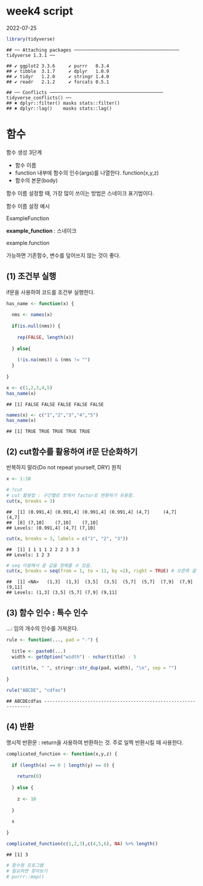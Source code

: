 week4 script
================
2022-07-25

``` r
library(tidyverse)
```

    ## ── Attaching packages ─────────────────────────────────────── tidyverse 1.3.1 ──

    ## ✔ ggplot2 3.3.6     ✔ purrr   0.3.4
    ## ✔ tibble  3.1.7     ✔ dplyr   1.0.9
    ## ✔ tidyr   1.2.0     ✔ stringr 1.4.0
    ## ✔ readr   2.1.2     ✔ forcats 0.5.1

    ## ── Conflicts ────────────────────────────────────────── tidyverse_conflicts() ──
    ## ✖ dplyr::filter() masks stats::filter()
    ## ✖ dplyr::lag()    masks stats::lag()

# 함수

함수 생성 3단계

-   함수 이름
-   function 내부에 함수의 인수(args)를 나열한다. function(x,y,z)
-   함수의 본문(body)

함수 이름 설정할 때, 가장 많이 쓰이는 방법은 스네이크 표기법이다.

함수 이름 설정 예시

ExampleFunction

**example_function** : 스네이크

example.function

가능하면 기존함수, 변수를 덮어쓰지 않는 것이 좋다.

## (1) 조건부 실행

if문을 사용하여 코드를 조건부 실행한다.

``` r
has_name <- function(x) {
  
  nms <- names(x)
  
  if(is.null(nms)) {
    
    rep(FALSE, length(x))
    
  } else{
    
    (!is.na(nms)) & (nms != "")
  }
  
}

x <- c(1,2,3,4,5)
has_name(x)
```

    ## [1] FALSE FALSE FALSE FALSE FALSE

``` r
names(x) <- c("1","2","3","4","5")
has_name(x)
```

    ## [1] TRUE TRUE TRUE TRUE TRUE

## (2) cut함수를 활용하여 if문 단순화하기

반복하지 말라(Do not repeat yourself, DRY) 원칙

``` r
x <- 1:10

# ?cut
# cut 활용법 : 구간별로 쪼개서 factor로 변환하기 유용함.
cut(x, breaks = 3)
```

    ##  [1] (0.991,4] (0.991,4] (0.991,4] (0.991,4] (4,7]     (4,7]     (4,7]    
    ##  [8] (7,10]    (7,10]    (7,10]   
    ## Levels: (0.991,4] (4,7] (7,10]

``` r
cut(x, breaks = 3, labels = c("1", "2", "3"))
```

    ##  [1] 1 1 1 1 2 2 2 3 3 3
    ## Levels: 1 2 3

``` r
# seq 이용해서 끝 값을 정해줄 수 있음.
cut(x, breaks = seq(from = 1, to = 11, by =2), right = TRUE) # 오른쪽 괄호 닫힌구간 default
```

    ##  [1] <NA>   (1,3]  (1,3]  (3,5]  (3,5]  (5,7]  (5,7]  (7,9]  (7,9]  (9,11]
    ## Levels: (1,3] (3,5] (5,7] (7,9] (9,11]

## (3) 함수 인수 : 특수 인수

…: 임의 개수의 인수를 가져온다.

``` r
rule <- function(..., pad = "-") {
  
  title <- paste0(...)
  width <- getOption("width") - nchar(title) - 5
  
  cat(title, " ", stringr::str_dup(pad, width), "\n", sep = "")
  
}

rule("ABCDE", "cdfas")
```

    ## ABCDEcdfas -----------------------------------------------------------------

## (4) 반환

명시적 반환문 : return을 사용하여 반환하는 것. 주로 일찍 반환시킬 때
사용한다.

``` r
complicated_function <- function(x,y,z) {
  
  if (length(x) == 0 | length(y) == 0) {
    
    return(0)
    
  } else {
    
    z <- 10
    
  }
  
  x
  
}

complicated_function(c(1,2,3),c(4,5,6), NA) %>% length()
```

    ## [1] 3

``` r
# 함수형 프로그램
# 필요하면 찾아보기
# purrr::map()
```
